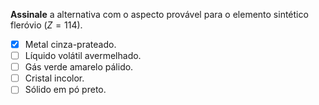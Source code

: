 **Assinale** a alternativa com o aspecto provável para o elemento sintético fleróvio ($Z=114$).

- [x] Metal cinza-prateado.
- [ ] Líquido volátil avermelhado.
- [ ] Gás verde amarelo pálido.
- [ ] Cristal incolor.
- [ ] Sólido em pó preto.
